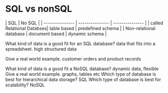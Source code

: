 # SQL vs nonSQL

| SQL | No SQL |
| --------------- | --------------- | --------------- |
| called Relational Databses| table based | predefined schema |
| Non-relational database | document based | dynamic schema |


What kind of data is a good fit for an SQL database?
data that fits into a spreadsheet. high structured data

Give a real world example.
customer orders and product records

What kind of data is a good fit a NoSQL database?
dynamic data, flexible
Give a real world example.
graphs, tables etc
Which type of database is best for hierarchical data storage?
SQL
Which type of database is best for scalability?
NoSQL
